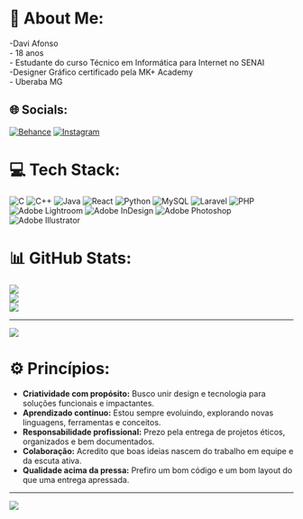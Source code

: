 # 💫 About Me:
-Davi Afonso<br>- 18 anos<br>- Estudante do curso Técnico em Informática para Internet no SENAI<br>-Designer Gráfico certificado pela MK+ Academy<br>- Uberaba MG


## 🌐 Socials:
[![Behance](https://img.shields.io/badge/Behance-1769ff?logo=behance&logoColor=white)](https://behance.net/daviafonso1) [![Instagram](https://img.shields.io/badge/Instagram-%23E4405F.svg?logo=Instagram&logoColor=white)](https://instagram.com/af.davi_design) 

# 💻 Tech Stack:
![C](https://img.shields.io/badge/c-%2300599C.svg?style=for-the-badge&logo=c&logoColor=white) ![C++](https://img.shields.io/badge/c++-%2300599C.svg?style=for-the-badge&logo=c%2B%2B&logoColor=white) ![Java](https://img.shields.io/badge/java-%23ED8B00.svg?style=for-the-badge&logo=openjdk&logoColor=white) ![React](https://img.shields.io/badge/react-%2320232a.svg?style=for-the-badge&logo=react&logoColor=%2361DAFB) ![Python](https://img.shields.io/badge/python-3670A0?style=for-the-badge&logo=python&logoColor=ffdd54) ![MySQL](https://img.shields.io/badge/mysql-4479A1.svg?style=for-the-badge&logo=mysql&logoColor=white) ![Laravel](https://img.shields.io/badge/laravel-%23FF2D20.svg?style=for-the-badge&logo=laravel&logoColor=white) ![PHP](https://img.shields.io/badge/php-%23777BB4.svg?style=for-the-badge&logo=php&logoColor=white) ![Adobe Lightroom](https://img.shields.io/badge/Adobe%20Lightroom-31A8FF.svg?style=for-the-badge&logo=Adobe%20Lightroom&logoColor=white) ![Adobe InDesign](https://img.shields.io/badge/Adobe%20InDesign-49021F?style=for-the-badge&logo=adobeindesign&logoColor=FF3366) ![Adobe Photoshop](https://img.shields.io/badge/adobe%20photoshop-%2331A8FF.svg?style=for-the-badge&logo=adobe%20photoshop&logoColor=white) ![Adobe Illustrator](https://img.shields.io/badge/adobe%20illustrator-%23FF9A00.svg?style=for-the-badge&logo=adobe%20illustrator&logoColor=white) 
# 📊 GitHub Stats:
![](https://github-readme-stats.vercel.app/api?username=DaviAfons&theme=prussian&hide_border=false&include_all_commits=false&count_private=false)<br/>
![](https://github-readme-streak-stats.herokuapp.com/?user=DaviAfons&theme=prussian&hide_border=false)<br/>
![](https://github-readme-stats.vercel.app/api/top-langs/?username=DaviAfons&theme=prussian&hide_border=false&include_all_commits=false&count_private=false&layout=compact)

---
[![](https://visitcount.itsvg.in/api?id=DaviAfons&icon=0&color=0)](https://visitcount.itsvg.in)

# ⚙️ Princípios:
- **Criatividade com propósito:** Busco unir design e tecnologia para soluções funcionais e impactantes.  
- **Aprendizado contínuo:** Estou sempre evoluindo, explorando novas linguagens, ferramentas e conceitos.  
- **Responsabilidade profissional:** Prezo pela entrega de projetos éticos, organizados e bem documentados.  
- **Colaboração:** Acredito que boas ideias nascem do trabalho em equipe e da escuta ativa.  
- **Qualidade acima da pressa:** Prefiro um bom código e um bom layout do que uma entrega apressada.

---
[![](https://visitcount.itsvg.in/api?id=DaviAfons&icon=0&color=0)](https://visitcount.itsvg.in)